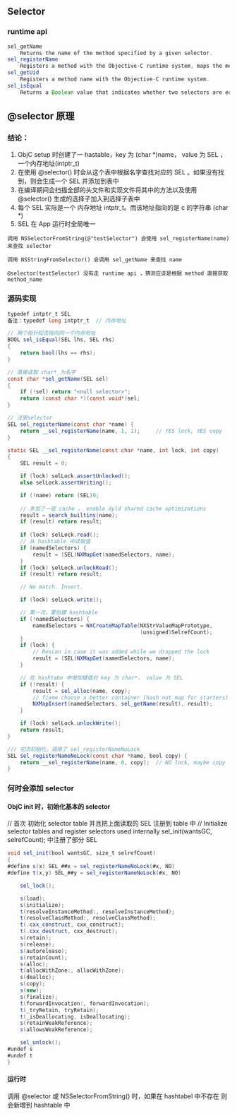 ## Selector

### runtime api
``` java
sel_getName
    Returns the name of the method specified by a given selector.
sel_registerName
    Registers a method with the Objective-C runtime system, maps the method name to a selector, and returns the selector value.
sel_getUid
    Registers a method name with the Objective-C runtime system.
sel_isEqual
    Returns a Boolean value that indicates whether two selectors are equal.
```

## @selector 原理

### 结论：

1. ObjC setup 时创建了一 hastable，key 为 (char *)name， value 为 SEL ，一个内存地址(intptr_t)
2. 在使用 @selector() 时会从这个表中根据名字查找对应的 SEL 。如果没有找到，则会生成一个 SEL 并添加到表中
3. 在编译期间会扫描全部的头文件和实现文件将其中的方法以及使用 @selector() 生成的选择子加入到选择子表中
4. 每个 SEL 实际是一个 内存地址 intptr_t。而该地址指向的是 c 的字符串 (char *)
5. SEL 在 App 运行时全局唯一


```
调用 NSSelectorFromString(@"testSelector") 会使用 sel_registerName(name) 来查找 selector

调用 NSStringFromSelector() 会调用 sel_getName 来查找 name

@selector(testSelector) 没有走 runtime api ，猜测应该是根据 method 直接获取 method_name 
```

### 源码实现

``` java
typedef intptr_t SEL
备注：typedef long intptr_t  // 内存地址

// 两个指针知否指向同一个内存地址
BOOL sel_isEqual(SEL lhs, SEL rhs)
{
    return bool(lhs == rhs);
}

// 直接读取 char* 为名字
const char *sel_getName(SEL sel) 
{
    if (!sel) return "<null selector>";
    return (const char *)(const void*)sel;
}

// 注册selector
SEL sel_registerName(const char *name) {
    return __sel_registerName(name, 1, 1);     // YES lock, YES copy
}

static SEL __sel_registerName(const char *name, int lock, int copy) 
{
    SEL result = 0;

    if (lock) selLock.assertUnlocked();
    else selLock.assertWriting();

    if (!name) return (SEL)0;
    
    // 多加了一层 cache 。 enable dyld shared cache optimizations
    result = search_builtins(name);
    if (result) return result;
    
    if (lock) selLock.read();
    // 从 hashtable 中读取值
    if (namedSelectors) {
        result = (SEL)NXMapGet(namedSelectors, name);
    }
    if (lock) selLock.unlockRead();
    if (result) return result;

    // No match. Insert.

    if (lock) selLock.write();

    // 第一次，要创建 hashtable
    if (!namedSelectors) {
        namedSelectors = NXCreateMapTable(NXStrValueMapPrototype, 
                                          (unsigned)SelrefCount);
    }
    if (lock) {
        // Rescan in case it was added while we dropped the lock
        result = (SEL)NXMapGet(namedSelectors, name);
    }

    // 在 hashtabe 中增加键值对 key 为 char*， value 为 SEL 
    if (!result) {
        result = sel_alloc(name, copy);
        // fixme choose a better container (hash not map for starters)
        NXMapInsert(namedSelectors, sel_getName(result), result);
    }

    if (lock) selLock.unlockWrite();
    return result;
}

/// 初次初始化，调用了 sel_registerNameNoLock
SEL sel_registerNameNoLock(const char *name, bool copy) {
    return __sel_registerName(name, 0, copy);  // NO lock, maybe copy
}
```

### 何时会添加 selector 

#### ObjC init 时，初始化基本的 selector

// 首次 初始化 selector table 并且把上面读取的 SEL 注册到 table 中
// Initialize selector tables and register selectors used internally
sel_init(wantsGC, selrefCount); 中注册了部分 SEL

``` java
void sel_init(bool wantsGC, size_t selrefCount)
{
#define s(x) SEL_##x = sel_registerNameNoLock(#x, NO)
#define t(x,y) SEL_##y = sel_registerNameNoLock(#x, NO)

    sel_lock();

    s(load);
    s(initialize);
    t(resolveInstanceMethod:, resolveInstanceMethod);
    t(resolveClassMethod:, resolveClassMethod);
    t(.cxx_construct, cxx_construct);
    t(.cxx_destruct, cxx_destruct);
    s(retain);
    s(release);
    s(autorelease);
    s(retainCount);
    s(alloc);
    t(allocWithZone:, allocWithZone);
    s(dealloc);
    s(copy);
    s(new);
    s(finalize);
    t(forwardInvocation:, forwardInvocation);
    t(_tryRetain, tryRetain);
    t(_isDeallocating, isDeallocating);
    s(retainWeakReference);
    s(allowsWeakReference);

    sel_unlock();
#undef s
#undef t
}
```

#### 运行时

调用 @selector 或 NSSelectorFromString() 时，如果在 hashtabel 中不存在 则会新增到 hashtable 中

